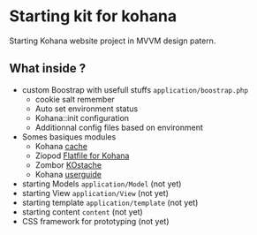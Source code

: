 Starting kit for kohana
===================

Starting Kohana website project in MVVM design patern.

## What inside ?
 
  - custom Boostrap with usefull stuffs `application/boostrap.php`
    + cookie salt remember
    + Auto set environment status
    + Kohana::init configuration
    + Additionnal config files based on environment
  - Somes basiques modules
      + Kohana [cache](https://github.com/kohana/cache)
      + Ziopod [Flatfile for Kohana](https://github.com/ziopod/flatfile)
      + Zombor [KOstache](https://github.com/zombor/KOstache)
      + Kohana [userguide](https://github.com/kohana/userguide)
  - starting Models `application/Model` (not yet)
  - starting View `application/View` (not yet)
  - starting template `application/template` (not yet)
  - starting content `content` (not yet)
  - CSS framework for prototyping (not yet)
